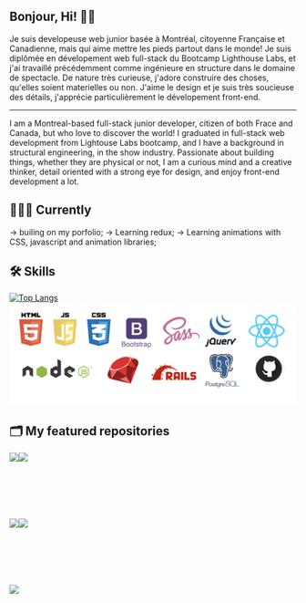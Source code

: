 
## Bonjour, Hi! 👋🏼

Je suis developeuse web junior basée à Montréal, citoyenne Française et Canadienne, mais qui aime mettre les pieds partout dans le monde! Je suis diplômée en dévelopement web full-stack du Bootcamp Lighthouse Labs, et j'ai travaillé précédemment comme ingénieure en structure dans le domaine de spectacle. De nature très curieuse, j'adore construire des choses, qu'elles soient materielles ou non. J'aime le design et je suis très soucieuse des détails, j'apprécie particulièrement le dévelopement front-end.

*******

I am a Montreal-based full-stack junior developer, citizen of both Frace and Canada, but who love to discover the world!  I graduated in full-stack web development from Lightouse Labs bootcamp, and I have a background in structural engineering, in the show industry. Passionate about building things, whether they are physical or not, I am a curious mind and a creative thinker, detail oriented with a strong eye for design, and enjoy front-end development a lot. 



## 👩🏻‍💻 Currently

-> builing on my porfolio;
-> Learning redux;
-> Learning animations with CSS, javascript and animation libraries;


## 🛠 Skills

[![Top Langs](https://github-readme-stats.vercel.app/api/top-langs/?username=Samy0412&hide=TSQL&layout=compact)](https://github.com/Samy0412/gihub-readme-stats)
![Top stacks](https://github.com/Samy0412/Samy0412/blob/master/Stacks.png?raw=true)
## 🗂 My featured repositories

<a href="https://github.com/Samy0412/CupOSugah-CLIENT">
  <img align="left" src="https://github-readme-stats.vercel.app/api/pin/?username=Samy0412&repo=CupOSugah-CLIENT" />
</a>
<a href="https://github.com/Samy0412/spotify-clone">
  <img align="left" src="https://github-readme-stats.vercel.app/api/pin/?username=Samy0412&repo=spotify-clone" />
</a>


<br><br><br><br><br><br>

<a href="https://github.com/Samy0412/amazon-clone">
  <img align="left" src="https://github-readme-stats.vercel.app/api/pin/?username=Samy0412&repo=amazon-clone" />
</a>
<a href="https://github.com/Samy0412/scheduler">
  <img align="left" src="https://github-readme-stats.vercel.app/api/pin/?username=Samy0412&repo=scheduler" />
</a>

<br><br><br><br><br><br>

<a href="https://github.com/Samy0412/tweeter">
  <img align="left" src="https://github-readme-stats.vercel.app/api/pin/?username=Samy0412&repo=tweeter" />
</a>

<br><br><br><br><br><br>







<!--
**Samy0412/Samy0412** is a ✨ _special_ ✨ repository because its `README.md` (this file) appears on your GitHub profile.

Here are some ideas to get you started:

- 🔭 I’m currently working on ...
- 🌱 I’m currently learning ...
- 👯 I’m looking to collaborate on ...
- 🤔 I’m looking for help with ...
- 💬 Ask me about ...
- 📫 How to reach me: ...
- 😄 Pronouns: ...
- ⚡ Fun fact: ...
-->

